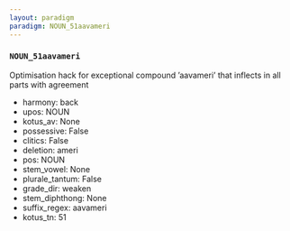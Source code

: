 ```yaml
---
layout: paradigm
paradigm: NOUN_51aavameri
---
```

### ` NOUN_51aavameri `

Optimisation hack for exceptional compound ’aavameri’ that inflects in all parts with agreement
* harmony: back
* upos: NOUN
* kotus_av: None
* possessive: False
* clitics: False
* deletion: ameri
* pos: NOUN
* stem_vowel: None
* plurale_tantum: False
* grade_dir: weaken
* stem_diphthong: None
* suffix_regex: aavameri
* kotus_tn: 51
